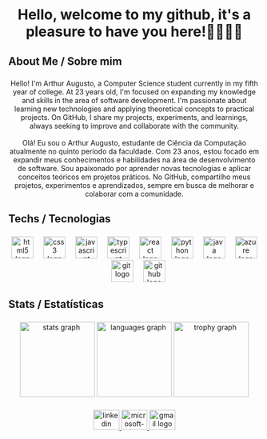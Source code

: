 <h1 align="center">Hello, welcome to my github, it's a pleasure to have you here!👋🏽👋🏽</h1>

###

<h2 align="left">About Me / Sobre mim</h2>

###

<p align="center">Hello! I'm Arthur Augusto, a Computer Science student currently in my fifth year of college. At 23 years old, I'm focused on expanding my knowledge and skills in the area of ​​software development. I'm passionate about learning new technologies and applying theoretical concepts to practical projects. On GitHub, I share my projects, experiments, and learnings, always seeking to improve and collaborate with the community.<br><br>Olá! Eu sou o Arthur Augusto, estudante de Ciência da Computação atualmente no quinto período da faculdade. Com 23 anos, estou focado em expandir meus conhecimentos e habilidades na área de desenvolvimento de software. Sou apaixonado por aprender novas tecnologias e aplicar conceitos teóricos em projetos práticos. No GitHub, compartilho meus projetos, experimentos e aprendizados, sempre em busca de melhorar e colaborar com a comunidade.</p>

###

<h2 align="left">Techs / Tecnologias</h2>

###

<div align="center">
  <img src="https://skillicons.dev/icons?i=html" height="44" alt="html5 logo"  />
  <img width="12" />
  <img src="https://skillicons.dev/icons?i=css" height="44" alt="css3 logo"  />
  <img width="12" />
  <img src="https://skillicons.dev/icons?i=js" height="44" alt="javascript logo"  />
  <img width="12" />
  <img src="https://skillicons.dev/icons?i=ts" height="44" alt="typescript logo"  />
  <img width="12" />
  <img src="https://skillicons.dev/icons?i=react" height="44" alt="react logo"  />
  <img width="12" />
  <img src="https://skillicons.dev/icons?i=py" height="44" alt="python logo"  />
  <img width="12" />
  <img src="https://skillicons.dev/icons?i=java" height="44" alt="java logo"  />
  <img width="12" />
  <img src="https://cdn.jsdelivr.net/gh/devicons/devicon/icons/azure/azure-original.svg" height="44" alt="azure logo"  />
  <img width="12" />
  <img src="https://cdn.jsdelivr.net/gh/devicons/devicon/icons/git/git-original.svg" height="44" alt="git logo"  />
  <img width="12" />
  <img src="https://cdn.jsdelivr.net/gh/devicons/devicon/icons/github/github-original.svg" height="44" alt="github logo"  />
</div>

###

<h2 align="left">Stats / Estatísticas</h2>

###

<div align="center">
  <img src="https://github-readme-stats.vercel.app/api?username=aasantoos&hide_title=false&hide_rank=false&show_icons=true&include_all_commits=true&count_private=true&disable_animations=false&theme=gruvbox_light&locale=en&hide_border=false&order=1" height="150" alt="stats graph"  />
  <img src="https://github-readme-stats.vercel.app/api/top-langs?username=aasantoos&locale=en&hide_title=false&layout=compact&card_width=320&langs_count=5&theme=gruvbox_light&hide_border=false&order=2" height="150" alt="languages graph"  />
  <img src="https://github-profile-trophy.vercel.app?username=aasantoos&theme=gruvbox&column=-1&row=1&margin-w=8&margin-h=8&no-bg=false&no-frame=false&order=4" height="150" alt="trophy graph"  />
</div>

###

<div align="center">
  <a href="https://www.linkedin.com/in/arthur-augusto-de-oliveira-dos-santos-6a8419240/" target="_blank">
    <img src="https://raw.githubusercontent.com/maurodesouza/profile-readme-generator/master/src/assets/icons/social/linkedin/default.svg" width="52" height="40" alt="linkedin logo"  />
  </a>
  <a href="https://outlook.live.com/mail/0/" target="_blank">
    <img src="https://raw.githubusercontent.com/maurodesouza/profile-readme-generator/master/src/assets/icons/social/microsoft-outlook/default.svg" width="52" height="40" alt="microsoft-outlook logo"  />
  </a>
  <a href="https://mail.google.com/mail/u/0/?tab=rm&ogbl#inbox" target="_blank">
    <img src="https://raw.githubusercontent.com/maurodesouza/profile-readme-generator/master/src/assets/icons/social/gmail/default.svg" width="52" height="40" alt="gmail logo"  />
  </a>
</div>

###
